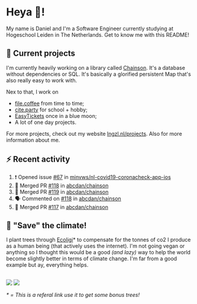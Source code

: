 # Heya 👋!

My name is Daniel and I'm a Software Engineer currently studying at Hogeschool Leiden in The Netherlands. Get to know me with this README!

## 💪 Current projects
I'm currently heavily working on a library called [Chainson](https://github.com/abcdan/chainson). It's a database without dependencies or SQL. It's basically a glorified persistent Map that's also really easy to work with.

Nex to that, I work on
- [file.coffee](https://file.coffee) from time to time;
- [cite.party](https://cite.party) for school + hobby;
- [EasyTickets](https://easytickets.xyz) once in a blue moon;
- A lot of one day projects.

For more projects, check out my website [lngzl.nl/projects](https://lngzl.nl/projects). Also for more information about me.

## ⚡ Recent activity
<!--START_SECTION:activity-->
1. ❗️ Opened issue [#67](https://github.com/minvws/nl-covid19-coronacheck-app-ios/issues/67) in [minvws/nl-covid19-coronacheck-app-ios](https://github.com/minvws/nl-covid19-coronacheck-app-ios)
2. 🎉 Merged PR [#118](https://github.com/abcdan/chainson/pull/118) in [abcdan/chainson](https://github.com/abcdan/chainson)
3. 🎉 Merged PR [#119](https://github.com/abcdan/chainson/pull/119) in [abcdan/chainson](https://github.com/abcdan/chainson)
4. 🗣 Commented on [#118](https://github.com/abcdan/chainson/issues/118) in [abcdan/chainson](https://github.com/abcdan/chainson)
5. 🎉 Merged PR [#117](https://github.com/abcdan/chainson/pull/117) in [abcdan/chainson](https://github.com/abcdan/chainson)
<!--END_SECTION:activity-->

## 🌳 "Save" the climate!
I plant trees through <a href="https://ecologi.com/lngzl?r=6005cc57f70194001deaedfa">Ecoligi</a>* to compensate for the tonnes of co2 I produce as a human being (that actively uses the internet). I'm not going vegan or anything so I thought this would be a good _(and lazy)_ way to help the world become slightly better in terms of climate change. I'm far from a good example but ay, everything helps.

<br><a href="https://ecologi.com/lngzl?r=6005cc57f70194001deaedfa"><img src="https://img.shields.io/ecologi/trees/lngzl"></a> <a href="https://ecologi.com/lngzl?r=6005cc57f70194001deaedfa"><img src="https://img.shields.io/ecologi/carbon/lngzl"></a>



_\* = This is a referal link use it to get some bonus trees!_
